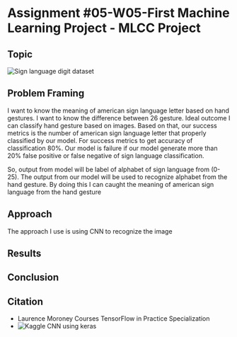# Assignment #05-W05-First Machine Learning Project - MLCC Project
## Topic
![Sign language digit dataset](https://www.kaggle.com/ardamavi/sign-language-digits-dataset)

## Problem Framing
I want to know the meaning of american sign language letter based on hand gestures. I want to know the difference between 26 gesture. Ideal outcome I can classify hand gesture based on images. Based on that, our success metrics is the number of american sign language letter that properly classified by our model. For success metrics to get accuracy of classification 80%. Our model is failure if our model generate more than 20% false positive or false negative of sign language classification.

So, output from model will be label of alphabet of sign language from (0-25). The output from our model will be used to recognize alphabet from the hand gesture. By doing this I can caught the meaning of american sign language from the hand gesture

## Approach
The approach I use is using CNN to recognize the image

## Results

## Conclusion

## Citation
- Laurence Moroney Courses TensorFlow in Practice Specialization
- ![Kaggle CNN using keras](https://www.kaggle.com/madz2000/cnn-using-keras-100-accuracy)
